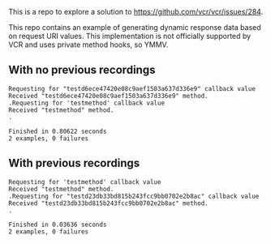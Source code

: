 This is a repo to explore a solution to https://github.com/vcr/vcr/issues/284.

This repo contains an example of generating dynamic response data based on
request URI values. This implementation is not officially supported by VCR and
uses private method hooks, so YMMV.

## With no previous recordings

```
Requesting for "testd6ece47420e08c9aef1503a637d336e9" callback value
Received "testd6ece47420e08c9aef1503a637d336e9" method.
.Requesting for 'testmethod' callback value
Received "testmethod" method.
.

Finished in 0.80622 seconds
2 examples, 0 failures
```

## With previous recordings

```
Requesting for 'testmethod' callback value
Received "testmethod" method.
.Requesting for "testd23db33bd815b243fcc9bb0702e2b8ac" callback value
Received "testd23db33bd815b243fcc9bb0702e2b8ac" method.
.

Finished in 0.03636 seconds
2 examples, 0 failures
```
